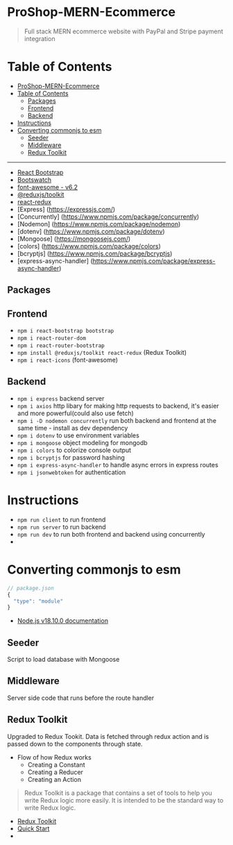 # ProShop-MERN-Ecommerce

> Full stack MERN ecommerce website with PayPal and Stripe payment integration

# Table of Contents

- [ProShop-MERN-Ecommerce](#proshop-mern-ecommerce)
- [Table of Contents](#table-of-contents)
  - [Packages](#packages)
  - [Frontend](#frontend)
  - [Backend](#backend)
- [Instructions](#instructions)
- [Converting commonjs to esm](#converting-commonjs-to-esm)
  - [Seeder](#seeder)
  - [Middleware](#middleware)
  - [Redux Toolkit](#redux-toolkit)

---

- [React Bootstrap](https://react-bootstrap.github.io/)
- [Bootswatch](https://bootswatch.com/)
- [font-awesome - v6.2](https://fontawesome.com/)
- [@reduxjs/toolkit](https://redux-toolkit.js.org/)
- [react-redux](https://react-redux.js.org/)
- [Express] (https://expressjs.com/)
- [Concurrently] (https://www.npmjs.com/package/concurrently)
- [Nodemon] (https://www.npmjs.com/package/nodemon)
- [dotenv] (https://www.npmjs.com/package/dotenv)
- [Mongoose] (https://mongoosejs.com/)
- [colors] (https://www.npmjs.com/package/colors)
- [bcryptjs] (https://www.npmjs.com/package/bcryptjs)
- [express-async-handler] (https://www.npmjs.com/package/express-async-handler)

## Packages

## Frontend

- `npm i react-bootstrap bootstrap`
- `npm i react-router-dom`
- `npm i react-router-bootstrap`
- `npm install @reduxjs/toolkit react-redux` (Redux Toolkit)
- `npm i react-icons` (font-awesome)

## Backend

- `npm i express` backend server
- `npm i axios` http libary for making http requests to backend, it's easier and more powerful(could also use fetch)
- `npm i -D nodemon concurrently` run both backend and frontend at the same time - install as dev dependency
- `npm i dotenv` to use environment variables
- `npm i mongoose` object modeling for mongodb
- `npm i colors` to colorize console output
- `npm i bcryptjs` for password hashing
- `npm i express-async-handler` to handle async errors in express routes
- `npm i jsonwebtoken` for authentication

# Instructions

- `npm run client` to run frontend
- `npm run server` to run backend
- `npm run dev` to run both frontend and backend using concurrently
-

# Converting commonjs to esm

```js
// package.json
{
  "type": "module"
}
```

- [Node.js v18.10.0 documentation](https://nodejs.org/api/packages.html#type)

## Seeder

Script to load database with Mongoose

## Middleware

Server side code that runs before the route handler

## Redux Toolkit

Upgraded to Redux Tookit. Data is fetched through redux action and is passed down to the components through state.

- Flow of how Redux works
  - Creating a Constant
  - Creating a Reducer
  - Creating an Action

> Redux Toolkit is a package that contains a set of tools to help you write Redux logic more easily. It is intended to be the standard way to write Redux logic.

- [Redux Toolkit](https://redux-toolkit.js.org/)
- [Quick Start](https://redux-toolkit.js.org/tutorials/quick-start)
-
